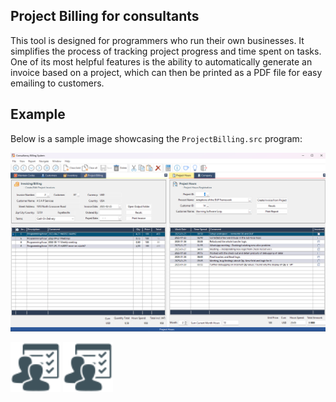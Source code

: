 ## Project Billing for consultants

This tool is designed for programmers who run their own businesses. It simplifies the process of tracking project progress and time spent on tasks. One of its most helpful features is the ability to automatically generate an invoice based on a project, which can then be printed as a PDF file for easy emailing to customers.
## Example

Below is a sample image showcasing the `ProjectBilling.src` program:

![Sample image of the rogram](Bitmaps/ProjectBillingApp.png)

![Sample test Image](Bitmaps/Customer80_80Dark.png)
![Sample image](Bitmaps/Customer80_80Dark.png)
